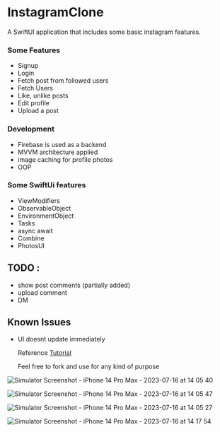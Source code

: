 # InstagramClone

A SwiftUI application that includes some basic instagram features. 
### Some Features
* Signup
* Login
* Fetch post from followed users
* Fetch Users
* Like, unlike posts
* Edit profile
* Upload a post

 ### Development  
* Firebase is used as a backend
* MVVM architecture applied
* image caching  for profile photos
* OOP

### Some SwiftUi features
* ViewModifiers
* ObservableObject
* EnvironmentObject
* Tasks
* async await
* Combine
* PhotosUI


## TODO :
* show post comments (partially added)
* upload comment
* DM

## Known  Issues
* UI doesnt update immediately 

  Reference [Tutorial](https://www.youtube.com/watch?v=7UKUCZuaVlA&ab_channel=AppStuff)

  Feel free to fork and use for any kind of purpose
  
![Simulator Screenshot - iPhone 14 Pro Max - 2023-07-16 at 14 05 40](https://github.com/xyzbilal/InstagramClone/assets/18241412/ce061fde-4a15-4264-8adb-412261f17dea)

![Simulator Screenshot - iPhone 14 Pro Max - 2023-07-16 at 14 05 47](https://github.com/xyzbilal/InstagramClone/assets/18241412/395dbd2c-cd8c-4277-b613-e47e2fb8c62a)

![Simulator Screenshot - iPhone 14 Pro Max - 2023-07-16 at 14 05 27](https://github.com/xyzbilal/InstagramClone/assets/18241412/14c0d1cd-6bb8-43cf-b0d1-b43750237569)

![Simulator Screenshot - iPhone 14 Pro Max - 2023-07-16 at 14 17 54](https://github.com/xyzbilal/InstagramClone/assets/18241412/95970b6a-eed4-45af-8a42-e3379bdb934c)

